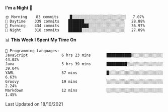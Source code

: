 <!--START_SECTION:waka-->
**I'm a Night 🦉** 

```text
🌞 Morning    83 commits     █░░░░░░░░░░░░░░░░░░░░░░░░   7.07% 
🌆 Daytime    339 commits    ███████░░░░░░░░░░░░░░░░░░   28.88% 
🌃 Evening    434 commits    █████████░░░░░░░░░░░░░░░░   36.97% 
🌙 Night      318 commits    ██████░░░░░░░░░░░░░░░░░░░   27.09%

```


📊 **This Week I Spent My Time On** 

```text
💬 Programming Languages: 
JavaScript               6 hrs 23 mins       ███████████░░░░░░░░░░░░░░   44.02% 
Java                     5 hrs 39 mins       █████████░░░░░░░░░░░░░░░░   39.04% 
YAML                     57 mins             █░░░░░░░░░░░░░░░░░░░░░░░░   6.63% 
Groovy                   19 mins             ░░░░░░░░░░░░░░░░░░░░░░░░░   2.24% 
Markdown                 12 mins             ░░░░░░░░░░░░░░░░░░░░░░░░░   1.45%

```


 Last Updated on 18/10/2021
<!--END_SECTION:waka-->
